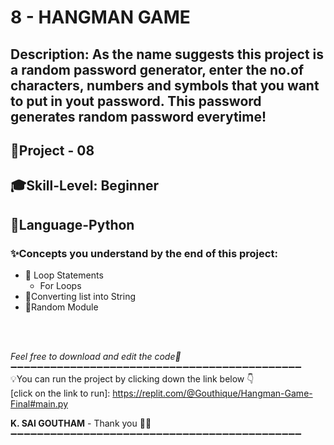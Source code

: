 # 8 - HANGMAN GAME
## Description: As the name suggests this project is a random password generator, enter the no.of characters, numbers and symbols that you want to put in yout password. This password generates random password everytime! 
## 📝Project - 08
## 🎓Skill-Level: Beginner
## 🎨Language-Python
### ✨Concepts you understand by the end of this project:  
- 📌 Loop Statements
   - For Loops
- 📌Converting list into String
- 📌Random Module
<br/>

<br/>

_Feel free to download and edit the code💨_
➖➖➖➖➖➖➖➖➖➖➖➖➖➖➖➖➖➖➖➖➖➖➖➖➖➖➖➖➖➖➖➖➖➖➖➖➖➖➖➖➖➖➖➖<br/>
💡You can run the project by clicking down the link below 👇 <br/>
[click on the link to run]: https://replit.com/@Gouthique/Hangman-Game-Final#main.py <br/>

**K. SAI GOUTHAM** - Thank you 👋🏻
➖➖➖➖➖➖➖➖➖➖➖➖➖➖➖➖➖➖➖➖➖➖➖➖➖➖➖➖➖➖➖➖➖➖➖➖➖➖➖➖➖➖➖➖

